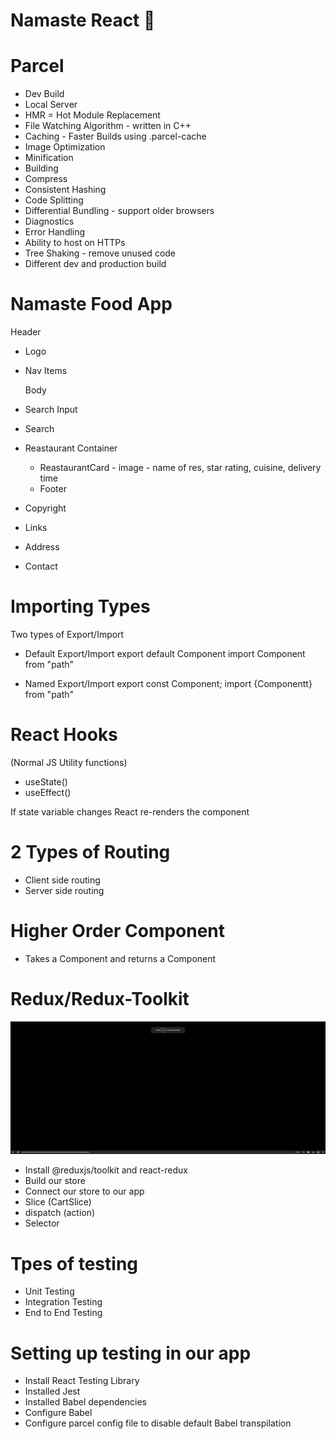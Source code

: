 # Namaste React 🚀

# Parcel

- Dev Build
- Local Server
- HMR = Hot Module Replacement
- File Watching Algorithm - written in C++
- Caching - Faster Builds using .parcel-cache
- Image Optimization
- Minification
- Building
- Compress
- Consistent Hashing
- Code Splitting
- Differential Bundling - support older browsers
- Diagnostics
- Error Handling
- Ability to host on HTTPs
- Tree Shaking - remove unused code
- Different dev and production build

# Namaste Food App

Header

- Logo
- Nav Items

  Body

- Search Input
- Search
- Reastaurant Container
  - ReastaurantCard - image - name of res, star rating, cuisine, delivery time
  - Footer
- Copyright
- Links
- Address
- Contact

# Importing Types

Two types of Export/Import

- Default Export/Import
  export default Component
  import Component from "path"

- Named Export/Import
  export const Component;
  import {Componentt} from "path"

# React Hooks

(Normal JS Utility functions)

- useState()
- useEffect()

If state variable changes React re-renders the component

# 2 Types of Routing

- Client side routing
- Server side routing

# Higher Order Component

- Takes a Component and returns a Component

# Redux/Redux-Toolkit

![alt text](image.png)

- Install @reduxjs/toolkit and react-redux
- Build our store
- Connect our store to our app
- Slice (CartSlice)
- dispatch (action)
- Selector

# Tpes of testing

- Unit Testing
- Integration Testing
- End to End Testing

# Setting up testing in our app

- Install React Testing Library
- Installed Jest
- Installed Babel dependencies
- Configure Babel
- Configure parcel config file to disable default Babel transpilation
